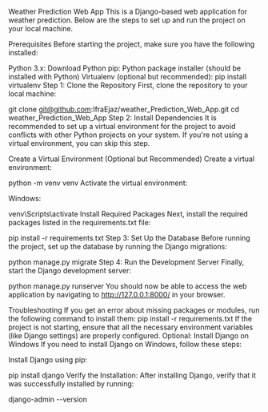 Weather Prediction Web App
This is a Django-based web application for weather prediction. Below are the steps to set up and run the project on your local machine.

Prerequisites
Before starting the project, make sure you have the following installed:

Python 3.x: Download Python
pip: Python package installer (should be installed with Python)
Virtualenv (optional but recommended): pip install virtualenv
Step 1: Clone the Repository
First, clone the repository to your local machine:


git clone git@github.com:IfraEjaz/weather_Prediction_Web_App.git
cd weather_Prediction_Web_App
Step 2: Install Dependencies
It is recommended to set up a virtual environment for the project to avoid conflicts with other Python projects on your system. If you're not using a virtual environment, you can skip this step.

Create a Virtual Environment (Optional but Recommended)
Create a virtual environment:


python -m venv venv
Activate the virtual environment:

Windows:

venv\Scripts\activate
Install Required Packages
Next, install the required packages listed in the requirements.txt file:


pip install -r requirements.txt
Step 3: Set Up the Database
Before running the project, set up the database by running the Django migrations:


python manage.py migrate
Step 4: Run the Development Server
Finally, start the Django development server:


python manage.py runserver
You should now be able to access the web application by navigating to http://127.0.0.1:8000/ in your browser.

Troubleshooting
If you get an error about missing packages or modules, run the following command to install them:
pip install -r requirements.txt
If the project is not starting, ensure that all the necessary environment variables (like Django settings) are properly configured.
Optional: Install Django on Windows
If you need to install Django on Windows, follow these steps:

Install Django using pip:

pip install django
Verify the Installation: After installing Django, verify that it was successfully installed by running:

django-admin --version
